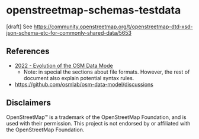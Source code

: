 # openstreetmap-schemas-testdata
[draft] See https://community.openstreetmap.org/t/openstreetmap-dtd-xsd-json-schema-etc-for-commonly-shared-data/5653


## References
- [2022 - Evolution of the OSM Data Mode](https://media.jochentopf.com/media/2022-08-15-study-evolution-of-the-osm-data-model.pdf)
  - Note: in special the sections about file formats. However, the rest of document also explain potential syntax rules.
- https://github.com/osmlab/osm-data-model/discussions

<!--
## To dos
- https://wiki.openstreetmap.org/wiki/Changeset#Tags_on_changesets
-->

## Disclaimers
<!--
TODO see https://wiki.osmfoundation.org/wiki/Trademark_Policy
-->

OpenStreetMap™ is a trademark of the OpenStreetMap Foundation, and is used with their permission.
This project is not endorsed by or affiliated with the OpenStreetMap Foundation.
